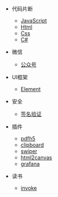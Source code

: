 

* 代码片断

  * [JavaScript](snippet_js.md)
  * [Html](snippet_html.md)
  * [Css](snippet_css.md)
  * [C#](snippet_csharp.md)

* 微信
  
  * [公众号](wx_offiaccount.md)

* UI框架
  
  * [Element](ui_element.md)

* 安全 

  * [签名验证](security_api.md)

* 插件
  
  * [pdfh5](plugin.md?id=pdfh5)
  * [clipboard](plugin.md?id=clipboard)
  * [swiper](plugin.md?id=swiper)
  * [html2canvas](plugin.md?id=html2canvas)
  * [grafana](plugin.md?id=grafana)

* 读书
  * [invoke](read.md)